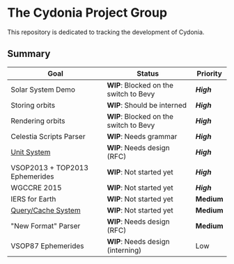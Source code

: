# The Cydonia Project Group

This repository is dedicated to tracking the development of Cydonia.

## Summary

<!-- markdownlint-disable MD013 -->

| Goal                                        | Status                                 | Priority   |
| ------------------------------------------- | -------------------------------------- | ---------- |
| Solar System Demo                           | **WIP**: Blocked on the switch to Bevy | **_High_** |
| Storing orbits                              | **WIP**: Should be interned            | **_High_** |
| Rendering orbits                            | **WIP**: Blocked on the switch to Bevy | **_High_** |
| Celestia Scripts Parser                     | **WIP**: Needs grammar                 | **_High_** |
| [Unit System](goals/unit-system.md)         | **WIP**: Needs design (RFC)            | **_High_** |
| VSOP2013 + TOP2013 Ephemerides              | **WIP**: Not started yet               | **_High_** |
| WGCCRE 2015                                 | **WIP**: Not started yet               | **_High_** |
| IERS for Earth                              | **WIP**: Not started yet               | **Medium** |
| [Query/Cache System](goals/query-system.md) | **WIP**: Not started yet               | **Medium** |
| "New Format" Parser                         | **WIP**: Needs design (RFC)            | **Medium** |
| VSOP87 Ephemerides                          | **WIP**: Needs design (interning)      | Low        |

<!-- markdownlint-enable MD013 -->
